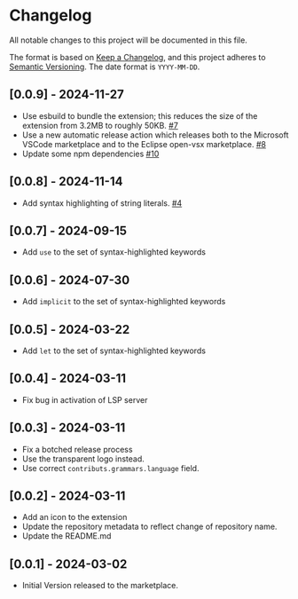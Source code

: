 # Changelog

All notable changes to this project will be documented in this file.

The format is based on [Keep a Changelog](https://keepachangelog.com/en/1.1.0/),
and this project adheres to [Semantic Versioning](https://semver.org/spec/v2.0.0.html).
The date format is `YYYY-MM-DD`.

## [0.0.9] - 2024-11-27

- Use esbuild to bundle the extension; this reduces the size of the extension from 3.2MB to roughly 50KB. [#7](https://github.com/polarity-lang/vscode/pull/7)
- Use a new automatic release action which releases both to the Microsoft VSCode marketplace and to the Eclipse open-vsx marketplace. [#8](https://github.com/polarity-lang/vscode/pull/8)
- Update some npm dependencies [#10](https://github.com/polarity-lang/vscode/pull/10)

## [0.0.8] - 2024-11-14

- Add syntax highlighting of string literals. [#4](https://github.com/polarity-lang/vscode/pull/4)

## [0.0.7] - 2024-09-15

- Add `use` to the set of syntax-highlighted keywords

## [0.0.6] - 2024-07-30

- Add `implicit` to the set of syntax-highlighted keywords

## [0.0.5] - 2024-03-22

- Add `let` to the set of syntax-highlighted keywords

## [0.0.4] - 2024-03-11

- Fix bug in activation of LSP server

## [0.0.3] - 2024-03-11

- Fix a botched release process
- Use the transparent logo instead.
- Use correct `contributs.grammars.language` field.

## [0.0.2] - 2024-03-11

- Add an icon to the extension
- Update the repository metadata to reflect change of repository name.
- Update the README.md

## [0.0.1] - 2024-03-02

- Initial Version released to the marketplace.
